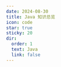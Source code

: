 ```yaml
---
date: 2024-08-30
title: Java 知识总览
icon: code
star: true
sticky: 20
dir:
  order: 1
  text: Java
  link: false
---
```


<Catalog/>